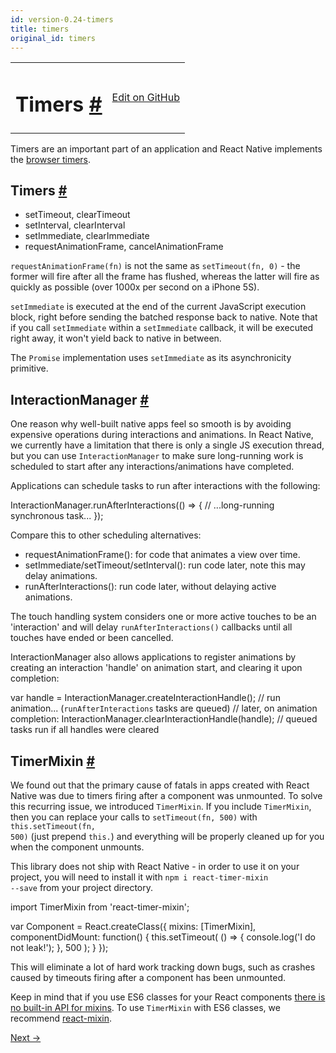 ```yaml
---
id: version-0.24-timers
title: timers
original_id: timers
---
```

<a id="content"></a><table width="100%"><tbody><tr><td><h1><a class="anchor" name="timers"></a>Timers <a class="hash-link" href="docs/timers.html#timers">#</a></h1></td><td style="text-align:right;"><a target="_blank" href="https://github.com/facebook/react-native/blob/master/docs/Timers.md">Edit on GitHub</a></td></tr></tbody></table><div><p>Timers are an important part of an application and React Native implements the <a href="https://developer.mozilla.org/en-US/Add-ons/Code_snippets/Timers" target="_blank">browser timers</a>.</p><h2><a class="anchor" name="timers"></a>Timers <a class="hash-link" href="docs/timers.html#timers">#</a></h2><ul><li>setTimeout, clearTimeout</li><li>setInterval, clearInterval</li><li>setImmediate, clearImmediate</li><li>requestAnimationFrame, cancelAnimationFrame</li></ul><p><code>requestAnimationFrame(fn)</code> is not the same as <code>setTimeout(fn, 0)</code> - the former will fire after all the frame has flushed, whereas the latter will fire as quickly as possible (over 1000x per second on a iPhone 5S).</p><p><code>setImmediate</code> is executed at the end of the current JavaScript execution block, right before sending the batched response back to native. Note that if you call <code>setImmediate</code> within a <code>setImmediate</code> callback, it will be executed right away, it won't yield back to native in between.</p><p>The <code>Promise</code> implementation uses <code>setImmediate</code> as its asynchronicity primitive.</p><h2><a class="anchor" name="interactionmanager"></a>InteractionManager <a class="hash-link" href="docs/timers.html#interactionmanager">#</a></h2><p>One reason why well-built native apps feel so smooth is by avoiding expensive operations during interactions and animations. In React Native, we currently have a limitation that there is only a single JS execution thread, but you can use <code>InteractionManager</code> to make sure long-running work is scheduled to start after any interactions/animations have completed.</p><p>Applications can schedule tasks to run after interactions with the following:</p><div class="prism language-javascript">InteractionManager<span class="token punctuation">.</span><span class="token function">runAfterInteractions<span class="token punctuation">(</span></span><span class="token punctuation">(</span><span class="token punctuation">)</span> <span class="token operator">=</span><span class="token operator">&gt;</span> <span class="token punctuation">{</span>
  <span class="token comment" spellcheck="true"> // ...long-running synchronous task...
</span><span class="token punctuation">}</span><span class="token punctuation">)</span><span class="token punctuation">;</span></div><p>Compare this to other scheduling alternatives:</p><ul><li>requestAnimationFrame(): for code that animates a view over time.</li><li>setImmediate/setTimeout/setInterval(): run code later, note this may delay animations.</li><li>runAfterInteractions(): run code later, without delaying active animations.</li></ul><p>The touch handling system considers one or more active touches to be an 'interaction' and will delay <code>runAfterInteractions()</code> callbacks until all touches have ended or been cancelled.</p><p>InteractionManager also allows applications to register animations by creating an interaction 'handle' on animation start, and clearing it upon completion:</p><div class="prism language-javascript"><span class="token keyword">var</span> handle <span class="token operator">=</span> InteractionManager<span class="token punctuation">.</span><span class="token function">createInteractionHandle<span class="token punctuation">(</span></span><span class="token punctuation">)</span><span class="token punctuation">;</span><span class="token comment" spellcheck="true">
// run animation... (`runAfterInteractions` tasks are queued)
</span><span class="token comment" spellcheck="true">// later, on animation completion:
</span>InteractionManager<span class="token punctuation">.</span><span class="token function">clearInteractionHandle<span class="token punctuation">(</span></span>handle<span class="token punctuation">)</span><span class="token punctuation">;</span><span class="token comment" spellcheck="true">
// queued tasks run if all handles were cleared</span></div><h2><a class="anchor" name="timermixin"></a>TimerMixin <a class="hash-link" href="docs/timers.html#timermixin">#</a></h2><p>We found out that the primary cause of fatals in apps created with React Native was due to timers firing after a component was unmounted. To solve this recurring issue, we introduced <code>TimerMixin</code>. If you include <code>TimerMixin</code>, then you can replace your calls to <code>setTimeout(fn, 500)</code> with <code>this.setTimeout(fn, 500)</code> (just prepend <code>this.</code>) and everything will be properly cleaned up for you when the component unmounts.</p><p>This library does not ship with React Native - in order to use it on your project, you will need to install it with <code>npm i react-timer-mixin --save</code> from your project directory.</p><div class="prism language-javascript">import TimerMixin from <span class="token string">'react-timer-mixin'</span><span class="token punctuation">;</span>

<span class="token keyword">var</span> Component <span class="token operator">=</span> React<span class="token punctuation">.</span><span class="token function">createClass<span class="token punctuation">(</span></span><span class="token punctuation">{</span>
  mixins<span class="token punctuation">:</span> <span class="token punctuation">[</span>TimerMixin<span class="token punctuation">]</span><span class="token punctuation">,</span>
  componentDidMount<span class="token punctuation">:</span> <span class="token keyword">function</span><span class="token punctuation">(</span><span class="token punctuation">)</span> <span class="token punctuation">{</span>
    <span class="token keyword">this</span><span class="token punctuation">.</span><span class="token function">setTimeout<span class="token punctuation">(</span></span>
      <span class="token punctuation">(</span><span class="token punctuation">)</span> <span class="token operator">=</span><span class="token operator">&gt;</span> <span class="token punctuation">{</span> console<span class="token punctuation">.</span><span class="token function">log<span class="token punctuation">(</span></span><span class="token string">'I do not leak!'</span><span class="token punctuation">)</span><span class="token punctuation">;</span> <span class="token punctuation">}</span><span class="token punctuation">,</span>
      <span class="token number">500</span>
    <span class="token punctuation">)</span><span class="token punctuation">;</span>
  <span class="token punctuation">}</span>
<span class="token punctuation">}</span><span class="token punctuation">)</span><span class="token punctuation">;</span></div><p>This will eliminate a lot of hard work tracking down bugs, such as crashes caused by timeouts firing after a component has been unmounted.</p><p>Keep in mind that if you use ES6 classes for your React components <a href="https://facebook.github.io/react/blog/2015/01/27/react-v0.13.0-beta-1.html#mixins" target="_blank">there is no built-in API for mixins</a>. To use <code>TimerMixin</code> with ES6 classes, we recommend <a href="https://github.com/brigand/react-mixin" target="_blank">react-mixin</a>.</p></div><div class="docs-prevnext"><a class="docs-next" href="docs/colors.html#content">Next →</a></div>